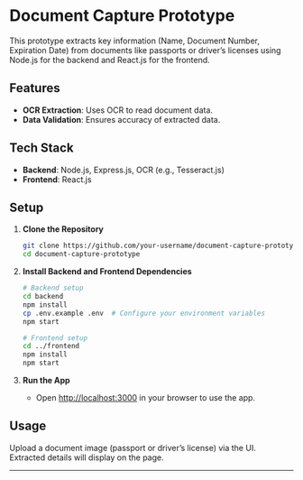 # Document Capture Prototype

This prototype extracts key information (Name, Document Number, Expiration Date) from documents like passports or driver’s licenses using Node.js for the backend and React.js for the frontend.

## Features
- **OCR Extraction**: Uses OCR to read document data.
- **Data Validation**: Ensures accuracy of extracted data.
  
## Tech Stack
- **Backend**: Node.js, Express.js, OCR (e.g., Tesseract.js)
- **Frontend**: React.js

## Setup

1. **Clone the Repository**
   ```bash
   git clone https://github.com/your-username/document-capture-prototype.git
   cd document-capture-prototype
   ```

2. **Install Backend and Frontend Dependencies**
   ```bash
   # Backend setup
   cd backend
   npm install
   cp .env.example .env  # Configure your environment variables
   npm start

   # Frontend setup
   cd ../frontend
   npm install
   npm start
   ```

3. **Run the App**
   - Open [http://localhost:3000](http://localhost:3000) in your browser to use the app.

## Usage
Upload a document image (passport or driver’s license) via the UI. Extracted details will display on the page.

---

